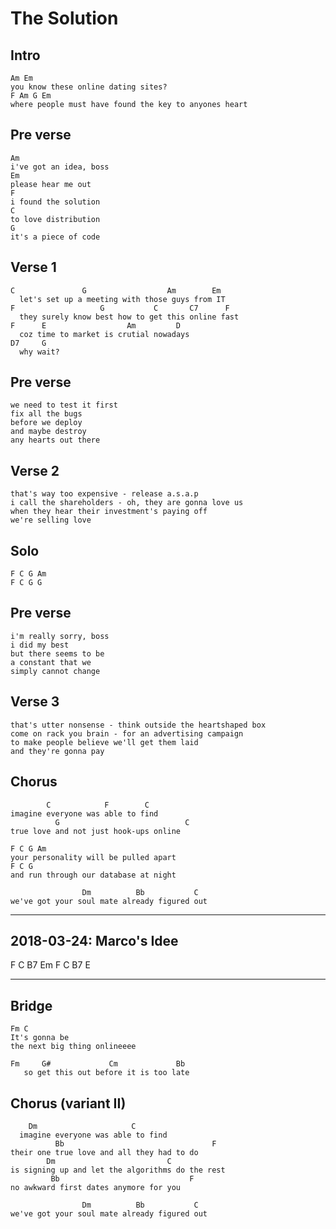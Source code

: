 # The Solution

## Intro
	Am Em
	you know these online dating sites?
	F Am G Em
	where people must have found the key to anyones heart

## Pre verse
	Am
	i've got an idea, boss
	Em
	please hear me out
	F
	i found the solution
	C
	to love distribution
	G
	it's a piece of code

## Verse 1
	C               G                  Am        Em
	  let's set up a meeting with those guys from IT
	F                   G           C       C7      F
	  they surely know best how to get this online fast
	F      E                  Am         D
	  coz time to market is crutial nowadays
	D7     G
	  why wait?

## Pre verse
	we need to test it first
	fix all the bugs
	before we deploy
	and maybe destroy
	any hearts out there

## Verse 2
	that's way too expensive - release a.s.a.p
	i call the shareholders - oh, they are gonna love us
	when they hear their investment's paying off
	we're selling love

## Solo

	F C G Am
	F C G G

## Pre verse
	i'm really sorry, boss
	i did my best
	but there seems to be
	a constant that we
	simply cannot change

## Verse 3
	that's utter nonsense - think outside the heartshaped box
	come on rack you brain - for an advertising campaign
	to make people believe we'll get them laid
	and they're gonna pay

## Chorus
	        C            F        C
	imagine everyone was able to find
              G                            C
	true love and not just hook-ups online

	F C G Am
	your personality will be pulled apart
	F C G
	and run through our database at night

	                Dm          Bb           C
	we've got your soul mate already figured out


----


## 2018-03-24: Marco's Idee
F C B7 Em
F C B7 E

----

## Bridge
	Fm C
	It's gonna be
	the next big thing onlineeee

	Fm     G#             Cm             Bb
	   so get this out before it is too late


## Chorus (variant II)

        Dm                     C
	  imagine everyone was able to find
              Bb                                 F
	their one true love and all they had to do
            Dm                         C
	is signing up and let the algorithms do the rest
             Bb                             F
	no awkward first dates anymore for you

	                Dm          Bb           C
	we've got your soul mate already figured out
